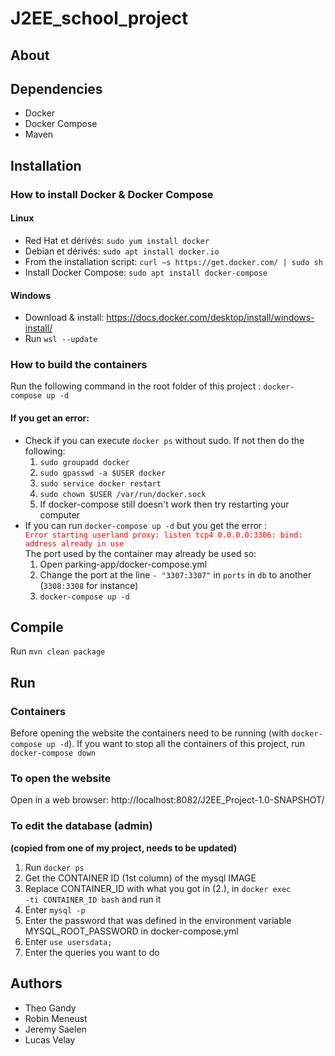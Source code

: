 # J2EE_school_project

## About


## Dependencies

- Docker
- Docker Compose
- Maven

## Installation

### How to install Docker & Docker Compose

#### Linux

- Red Hat et dérivés: `sudo yum install docker `
- Debian et dérivés: `sudo apt install docker.io`
- From the installation script: `curl −s https://get.docker.com/ | sudo sh`
- Install Docker Compose: `sudo apt install docker-compose`

#### Windows

- Download & install: https://docs.docker.com/desktop/install/windows-install/
- Run `wsl --update`

### How to build the containers


Run the following command in the root folder of this project : `docker-compose up -d`



#### If you get an error:

<ul> 
	<li>
		Check if you can execute <code>docker ps</code> without sudo. If not then do the following:
		<ol>
			<li><code>sudo groupadd docker</code></li>
			<li><code>sudo gpasswd -a $USER docker</code></li>
			<li><code>sudo service docker restart</code></li>
			<li><code>sudo chown $USER /var/run/docker.sock</code></li>
			<li>If docker-compose still doesn't work then try restarting your computer</li>
		</ol>
	</li>
	<li>
		If you can run <code>docker-compose up -d</code> but you get the error :<br>
		<code style="color:red">Error starting userland proxy: listen tcp4 0.0.0.0:3306: bind: address already in use</code><br>
		The port used by the container may already be used so:
		<ol>
			<li>Open parking-app/docker-compose.yml</li>
			<li>
				Change the port at the line <code>- "3307:3307"</code> in <code>ports</code> in <code>db</code> to another (<code>3308:3308</code> for instance)
			</li>
			<li>
				<code>docker-compose up -d</code>
			</li>
		</ol>
	</li>
</ul>


## Compile

Run `mvn clean package`

## Run

### Containers

Before opening the website the containers need to be running (with `docker-compose up -d`).
If you want to stop all the containers of this project, run `docker-compose down`

### To open the website

Open in a web browser: http://localhost:8082/J2EE_Project-1.0-SNAPSHOT/

### To edit the database (admin)

**(copied from one of my project, needs to be updated)**

1. Run <code>docker ps</code>
2. Get the CONTAINER ID (1st column) of the mysql IMAGE
3. Replace CONTAINER_ID with what you got in (2.), in <code>docker exec -ti CONTAINER_ID bash</code> and run it
4. Enter <code>mysql -p</code>
6. Enter the password that was defined in the environment variable MYSQL_ROOT_PASSWORD in docker-compose.yml
7. Enter <code>use usersdata;</code>
8. Enter the queries you want to do

## Authors

- Theo Gandy
- Robin Meneust
- Jeremy Saelen
- Lucas Velay